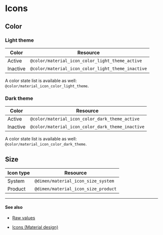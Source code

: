 # Icons

## Color

### Light theme

| Color  | Resource |
| ------ | -------- |
| Active   | `@color/material_icon_color_light_theme_active`   |
| Inactive | `@color/material_icon_color_light_theme_inactive` |

A color state list is available as well: `@color/material_icon_color_light_theme`.

### Dark theme

| Color  | Resource |
| ------ | -------- |
| Active   | `@color/material_icon_color_dark_theme_active`   |
| Inactive | `@color/material_icon_color_dark_theme_inactive` |

A color state list is available as well: `@color/material_icon_color_dark_theme`.


## Size

| Icon type | Resource |
| --------- | -------- |
| System  | `@dimen/material_icon_size_system`  |
| Product | `@dimen/material_icon_size_product` |


---

#### See also

- [Raw values](https://github.com/AoDevBlue/MaterialValues/blob/master/material-values/src/main/res-style/values/icons.xml)

- [Icons (Material design)](https://material.google.com/style/icons.html)


